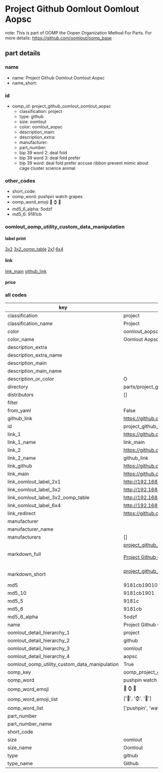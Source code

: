 # Project Github Oomlout Oomlout Aopsc  

note: This is part of OOMP the Oopen Organization Method For Parts. For more details: https://github.com/oomlout/oomp_base

##  part details





### name
* name: Project Github Oomlout Oomlout Aopsc
* name_short: 
### id
* oomp_id: project_github_oomlout_oomlout_aopsc
  * classification: project
  * type: github
  * size: oomlout
  * color: oomlout_aopsc
  * description_main: 
  * description_extra: 
  * manufacturer: 
  * part_number: 
  * bip 39 word 2: deal fold
  * bip 39 word 3: deal fold prefer
  * bip 39 word: deal fold prefer accuse ribbon prevent mimic about cage cluster science animal

### other_codes
* short_code: 
* oomp_word: pushpin watch grapes
* oomp_word_emoji :pushpin: :watch: :grapes:
* md5_6_alpha: 5odzf
* md5_6: 9181cb






### oomlout_oomp_utility_custom_data_manipulation
#### label print
[3x2](http://192.168.1.245:1112/?label=oomp%205odzf)
[3x2_oomp_table](http://192.168.1.107:1112/?label=oomp%205odzf)
[2x1](http://192.168.1.242:1112/?label=oomp%205odzf)
[6x4](http://192.168.1.55:1112/?label=oomp%205odzf)    

#### link

[link_main](https://github.com/oomlout/oomlout_oomp_current_version_messy/tree/main/parts/project_github_oomlout_oomlout_aopsc) [github_link](https://github.com/oomlout/oomlout_oomp_part_src/tree/main/parts/project_github_oomlout_oomlout_aopsc)                             

#### price







### all codes 
| key | value |  
| --- | --- |  
| classification | project |  
| classification_name | Project |  
| color | oomlout_aopsc |  
| color_name | Oomlout Aopsc |  
| description_extra |  |  
| description_extra_name |  |  
| description_main |  |  
| description_main_name |  |  
| description_or_color | O  |  
| directory | parts/project_github_oomlout_oomlout_aopsc |  
| distributors | [] |  
| filter |  |  
| from_yaml | False |  
| github_link | https://github.com/oomlout/oomlout_oomp_part_src/tree/main/parts/project_github_oomlout_oomlout_aopsc |  
| id | project_github_oomlout_oomlout_aopsc |  
| link_1 | https://github.com/oomlout/oomlout_oomp_current_version_messy/tree/main/parts/project_github_oomlout_oomlout_aopsc |  
| link_1_name | link_main |  
| link_2 | https://github.com/oomlout/oomlout_oomp_part_src/tree/main/parts/project_github_oomlout_oomlout_aopsc |  
| link_2_name | github_link |  
| link_github | https://github.com/oomlout/oomlout-AOPSC |  
| link_main | https://github.com/oomlout/oomlout_oomp_current_version_messy/tree/main/parts/project_github_oomlout_oomlout_aopsc |  
| link_oomlout_label_2x1 | http://192.168.1.242:1112/?label=oomp%205odzf |  
| link_oomlout_label_3x2 | http://192.168.1.245:1112/?label=oomp%205odzf |  
| link_oomlout_label_3x2_oomp_table | http://192.168.1.107:1112/?label=oomp%205odzf |  
| link_oomlout_label_6x4 | http://192.168.1.55:1112/?label=oomp%205odzf |  
| link_redirect | https://github.com/oomlout/oomlout-AOPSC |  
| manufacturer |  |  
| manufacturer_name |  |  
| manufacturers | [] |  
| markdown_full | [project_github_oomlout_oomlout_aopsc](https://github.com/oomlout/oomlout_oomp_current_version_messy/tree/main/parts/project_github_oomlout_oomlout_aopsc)<br>[](https://github.com/oomlout/oomlout_oomp_current_version_messy/tree/main/parts/project_github_oomlout_oomlout_aopsc)<br>[Project Github Oomlout Oomlout Aopsc](https://github.com/oomlout/oomlout_oomp_current_version_messy/tree/main/parts/project_github_oomlout_oomlout_aopsc)<br><br> |  
| markdown_short | [project_github_oomlout_oomlout_aopsc](https://github.com/oomlout/oomlout_oomp_current_version_messy/tree/main/parts/project_github_oomlout_oomlout_aopsc)<br><br> |  
| md5 | 9181cb190100719aa95c801b5396a1c1 |  
| md5_10 | 9181cb1901 |  
| md5_5 | 9181c |  
| md5_6 | 9181cb |  
| md5_6_alpha | 5odzf |  
| name | Project Github Oomlout Oomlout Aopsc |  
| oomlout_detail_hierarchy_1 | project |  
| oomlout_detail_hierarchy_2 | github |  
| oomlout_detail_hierarchy_3 | oomlout |  
| oomlout_detail_hierarchy_4 | aopsc |  
| oomlout_oomp_utility_custom_data_manipulation | True |  
| oomp_key | oomp_project_github_oomlout_oomlout_aopsc |  
| oomp_word | pushpin watch grapes |  
| oomp_word_emoji | :pushpin: :watch: :grapes: |  
| oomp_word_emoji_list | [':pushpin:', ':watch:', ':grapes:'] |  
| oomp_word_list | ['pushpin', 'watch', 'grapes'] |  
| part_number |  |  
| part_number_name |  |  
| short_code |  |  
| size | oomlout |  
| size_name | Oomlout |  
| type | github |  
| type_name | Github |  
